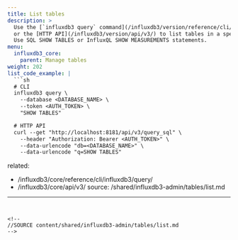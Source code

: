 ```yaml
---
title: List tables
description: >
  Use the [`influxdb3 query` command](/influxdb3/version/reference/cli/influxdb3/query/)
  or the [HTTP API](/influxdb3/version/api/v3/) to list tables in a specified database in {{< product-name >}}.
  Use SQL SHOW TABLES or InfluxQL SHOW MEASUREMENTS statements.
menu:
  influxdb3_core:
    parent: Manage tables
weight: 202
list_code_example: |
  ```sh
  # CLI
  influxdb3 query \
    --database <DATABASE_NAME> \
    --token <AUTH_TOKEN> \
    "SHOW TABLES"

  # HTTP API
  curl --get "http://localhost:8181/api/v3/query_sql" \
    --header "Authorization: Bearer <AUTH_TOKEN>" \
    --data-urlencode "db=<DATABASE_NAME>" \
    --data-urlencode "q=SHOW TABLES"
  ```
related:
  - /influxdb3/core/reference/cli/influxdb3/query/
  - /influxdb3/core/api/v3/
source: /shared/influxdb3-admin/tables/list.md
---
```


<!--
//SOURCE content/shared/influxdb3-admin/tables/list.md
-->